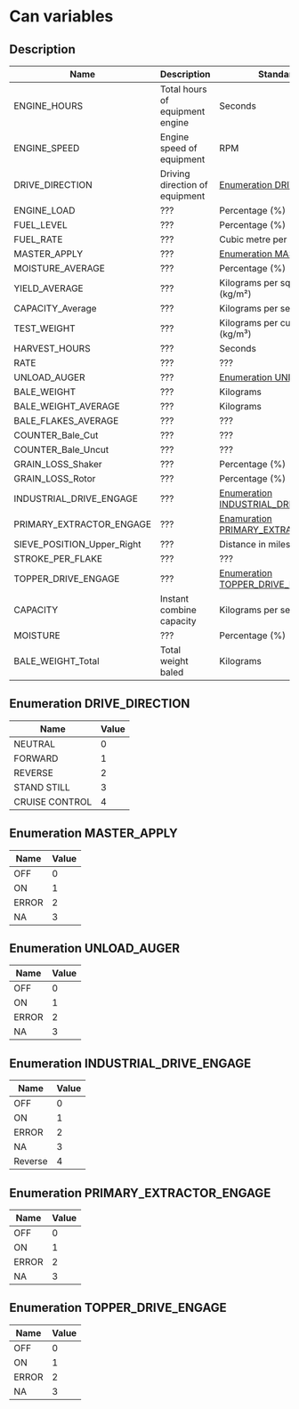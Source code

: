 # Can variables

## Description

Name | Description | Standard Unit
---- | ----------- | -------------
ENGINE_HOURS | Total hours of equipment engine | Seconds
ENGINE_SPEED | Engine speed of equipment | RPM
DRIVE_DIRECTION | Driving direction of equipment | [Enumeration DRIVE_DIRECTION](#enumeration-drive_direction)
ENGINE_LOAD | ??? | Percentage (%)
FUEL_LEVEL | ??? | Percentage (%)
FUEL_RATE | ??? | Cubic metre per seconds (m³/s)
MASTER_APPLY | ??? | [Enumeration MASTER_APPLY](#enumeration-master_apply)
MOISTURE_AVERAGE | ??? | Percentage (%)
YIELD_AVERAGE | ??? | Kilograms per square metre (kg/m²)
CAPACITY_Average | ??? | Kilograms per second (kg/s)
TEST_WEIGHT | ??? | Kilograms per cubic metre (kg/m³)
HARVEST_HOURS | ??? | Seconds
RATE | ??? | ???
UNLOAD_AUGER | ??? | [Enumeration UNLOAD_AUGER](#enumeration-unload_auger)
BALE_WEIGHT | ??? | Kilograms
BALE_WEIGHT_AVERAGE | ??? | Kilograms
BALE_FLAKES_AVERAGE | ??? | ???
COUNTER_Bale_Cut | ??? | ???
COUNTER_Bale_Uncut | ??? | ???
GRAIN_LOSS_Shaker | ??? | Percentage (%)
GRAIN_LOSS_Rotor | ??? | Percentage (%)
INDUSTRIAL_DRIVE_ENGAGE | ??? | [Enumeration INDUSTRIAL_DRIVE_ENGAGE](#enumeration-industrial_drive_engage)
PRIMARY_EXTRACTOR_ENGAGE | ??? | [Enamuration PRIMARY_EXTRACTOR_ENGAGE](#enumeration-primary_extractor_engage)
SIEVE_POSITION_Upper_Right | ??? | Distance in miles
STROKE_PER_FLAKE | ??? | ???
TOPPER_DRIVE_ENGAGE | ??? | [Enumeration TOPPER_DRIVE_ENGAGE](#enumeration-topper_drive_engage)
CAPACITY | Instant combine capacity | Kilograms per second (kg/s)
MOISTURE | ??? | Percentage (%)
BALE_WEIGHT_Total | Total weight baled | Kilograms

## Enumeration DRIVE_DIRECTION

Name | Value
---- | -----
NEUTRAL | 0
FORWARD | 1
REVERSE | 2
STAND STILL | 3
CRUISE CONTROL | 4

## Enumeration MASTER_APPLY

Name | Value
---- | -----
OFF | 0
ON | 1
ERROR | 2
NA | 3

## Enumeration UNLOAD_AUGER

Name | Value
---- | -----
OFF | 0
ON | 1
ERROR | 2
NA | 3

## Enumeration INDUSTRIAL_DRIVE_ENGAGE

Name | Value
---- | -----
OFF | 0
ON | 1
ERROR | 2
NA | 3
Reverse | 4

## Enumeration PRIMARY_EXTRACTOR_ENGAGE

Name | Value
---- | -----
OFF | 0
ON | 1
ERROR | 2
NA | 3

## Enumeration TOPPER_DRIVE_ENGAGE

Name | Value
---- | -----
OFF | 0
ON | 1
ERROR | 2
NA | 3
